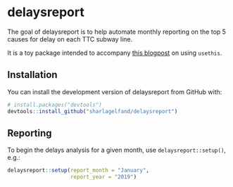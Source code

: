 
<!-- README.md is generated from README.Rmd. Please edit that file -->

# delaysreport

The goal of delaysreport is to help automate monthly reporting on the
top 5 causes for delay on each TTC subway line.

It is a toy package intended to accompany [this
blogpost](https://sharla.party/posts/usethis-for-reporting/) on using
`usethis`.

## Installation

You can install the development version of delaysreport from GitHub
with:

``` r
# install.packages("devtools")
devtools::install_github("sharlagelfand/delaysreport")
```

## Reporting

To begin the delays analysis for a given month, use
`delaysreport::setup()`, e.g.:

``` r
delaysreport::setup(report_month = "January", 
                    report_year = "2019")
```
